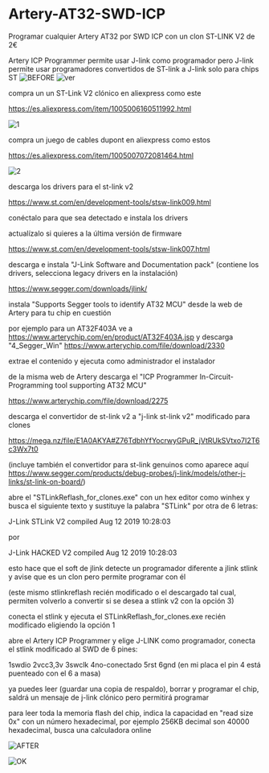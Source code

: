 # Artery-AT32-SWD-ICP

Programar cualquier Artery AT32 por SWD ICP con un clon ST-LINK V2 de 2€

Artery ICP Programmer permite usar J-link como programador pero J-link permite usar programadores convertidos de ST-link a J-link solo para chips ST
![BEFORE](https://github.com/user-attachments/assets/1eb0e96b-b286-4723-8061-7da3fce0836e)
![ver](https://github.com/user-attachments/assets/49835699-0b6c-46c8-acdb-9f38e8f22725)


compra un un ST-Link V2 clónico en aliexpress como este

https://es.aliexpress.com/item/1005006160511992.html

![1](https://github.com/user-attachments/assets/f7d54c89-b454-42b6-abc4-2390120edbe0)

compra un juego de cables dupont en aliexpress como estos

https://es.aliexpress.com/item/1005007072081464.html

![2](https://github.com/user-attachments/assets/25897f60-32f9-41ae-aa0e-29a8c96b26f3)

descarga los drivers para el st-link v2

https://www.st.com/en/development-tools/stsw-link009.html

conéctalo para que sea detectado e instala los drivers

actualízalo si quieres a la última versión de firmware

https://www.st.com/en/development-tools/stsw-link007.html

descarga e instala "J-Link Software and Documentation pack" (contiene los drivers, selecciona legacy drivers en la instalación)

https://www.segger.com/downloads/jlink/

instala "Supports Segger tools to identify AT32 MCU" desde la web de Artery para tu chip en cuestión

por ejemplo para un AT32F403A ve a https://www.arterychip.com/en/product/AT32F403A.jsp y descarga "4_Segger_Win" https://www.arterychip.com/file/download/2330

extrae el contenido y ejecuta como administrador el instalador

de la misma web de Artery descarga el "ICP Programmer In-Circuit-Programming tool supporting AT32 MCU"

https://www.arterychip.com/file/download/2275

descarga el convertidor de st-link v2 a "j-link st-link v2" modificado para clones

https://mega.nz/file/E1A0AKYA#Z76TdbhYfYocrwyGPuR_jVtRUkSVtxo7I2T6c3Wx7t0

(incluye también el convertidor para st-link genuinos como aparece aquí https://www.segger.com/products/debug-probes/j-link/models/other-j-links/st-link-on-board/)

abre el "STLinkReflash_for_clones.exe" con un hex editor como winhex y busca el siguiente texto y sustituye la palabra "STLink" por otra de 6 letras:

J-Link STLink V2 compiled Aug 12 2019 10:28:03

por

J-Link HACKED V2 compiled Aug 12 2019 10:28:03

esto hace que el soft de jlink detecte un programador diferente a jlink stlink y avise que es un clon pero permite programar con él

(este mismo stlinkreflash recién modificado o el descargado tal cual, permiten volverlo a convertir si se desea a stlink v2 con la opción 3)

conecta el stlink y ejecuta el STLinkReflash_for_clones.exe recién modificado eligiendo la opción 1

abre el Artery ICP Programmer y elige J-LINK como programador, conecta el stlink modificado al SWD de 6 pines:

1swdio 2vcc3,3v 3swclk 4no-conectado 5rst 6gnd (en mi placa el pin 4 está puenteado con el 6 a masa)

ya puedes leer (guardar una copia de respaldo), borrar y programar el chip, saldrá un mensaje de j-link clónico pero permitirá programar

para leer toda la memoria flash del chip, indica la capacidad en "read size 0x" con un número hexadecimal, por ejemplo 256KB decimal son 40000 hexadecimal, busca una calculadora online

![AFTER](https://github.com/user-attachments/assets/0c5de6d2-3991-44dd-b399-c94f033cf05b)

![OK](https://github.com/user-attachments/assets/546f0b7d-5082-47b3-971b-a686a07ea482)
